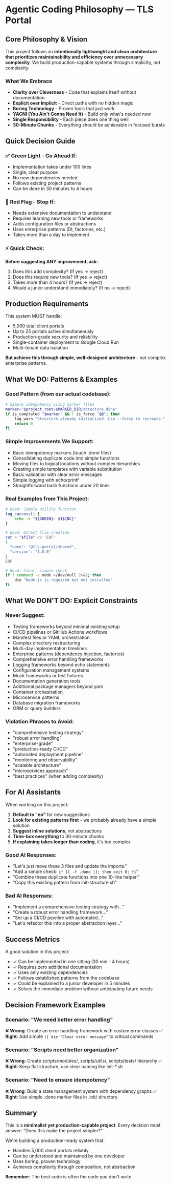 # Agentic Coding Philosophy — TLS Portal

## Core Philosophy & Vision

This project follows an **intentionally lightweight and clean architecture that prioritizes maintainability and efficiency over unnecessary complexity**. We build production-capable systems through simplicity, not complexity.

### What We Embrace

- **Clarity over Cleverness** - Code that explains itself without documentation
- **Explicit over Implicit** - Direct paths with no hidden magic
- **Boring Technology** - Proven tools that just work
- **YAGNI (You Ain't Gonna Need It)** - Build only what's needed now
- **Single Responsibility** - Each piece does one thing well
- **30-Minute Chunks** - Everything should be achievable in focused bursts

## Quick Decision Guide

### ✅ Green Light - Go Ahead If:
- Implementation takes under 100 lines
- Single, clear purpose
- No new dependencies needed
- Follows existing project patterns
- Can be done in 30 minutes to 4 hours

### 🛑 Red Flag - Stop If:
- Needs extensive documentation to understand
- Requires learning new tools or frameworks
- Adds configuration files or abstractions
- Uses enterprise patterns (DI, factories, etc.)
- Takes more than a day to implement

### ⚡ Quick Check:
**Before suggesting ANY improvement, ask:**
1. Does this add complexity? (If yes → reject)
2. Does this require new tools? (If yes → reject)
3. Takes more than 4 hours? (If yes → reject)
4. Would a junior understand immediately? (If no → reject)

## Production Requirements

This system MUST handle:
- 5,000 total client portals
- Up to 25 portals active simultaneously
- Production-grade security and reliability
- Single-container deployment to Google Cloud Run
- Multi-tenant data isolation

**But achieve this through simple, well-designed architecture** - not complex enterprise patterns.

## What We DO: Patterns & Examples

### Good Pattern (from our actual codebase):
```bash
# Simple idempotency using marker files
marker="$project_root/$MARKER_DIR/structure.done"
if is_completed "$marker" && ! is_force "$@"; then
    log_warn "Structure already initialized. Use --force to recreate."
    return 0
fi
```

### Simple Improvements We Support:
- Basic idempotency markers (touch .done files)
- Consolidating duplicate code into simple functions
- Moving files to logical locations without complex hierarchies
- Creating simple templates with variable substitution
- Basic validation with clear error messages
- Simple logging with echo/printf
- Straightforward bash functions under 20 lines

### Real Examples from This Project:
```bash
# Good: Simple utility function
log_success() {
    echo -e "${GREEN}✓ $1${NC}"
}

# Good: Direct file creation
cat > "$file" << 'EOF'
{
  "name": "@tls-portal/shared",
  "version": "1.0.0"
}
EOF

# Good: Clear, simple check
if ! command -v node >/dev/null 2>&1; then
    die "Node.js is required but not installed"
fi
```

## What We DON'T DO: Explicit Constraints

### Never Suggest:
- Testing frameworks beyond minimal existing setup
- CI/CD pipelines or GitHub Actions workflows
- Manifest files or YAML orchestration
- Complex directory restructuring
- Multi-day implementation timelines
- Enterprise patterns (dependency injection, factories)
- Comprehensive error handling frameworks
- Logging frameworks beyond echo statements
- Configuration management systems
- Mock frameworks or test fixtures
- Documentation generation tools
- Additional package managers beyond yarn
- Container orchestration
- Microservice patterns
- Database migration frameworks
- ORM or query builders

### Violation Phrases to Avoid:
- "comprehensive testing strategy"
- "robust error handling"
- "enterprise-grade"
- "production-ready CI/CD"
- "automated deployment pipeline"
- "monitoring and observability"
- "scalable architecture"
- "microservices approach"
- "best practices" (when adding complexity)

## For AI Assistants

When working on this project:

1. **Default to "no"** for new suggestions
2. **Look for existing patterns first** - we probably already have a simple solution
3. **Suggest inline solutions**, not abstractions
4. **Time-box everything** to 30-minute chunks
5. **If explaining takes longer than coding**, it's too complex

### Good AI Responses:
- "Let's just move these 3 files and update the imports."
- "Add a simple check: `if [[ -f .done ]]; then exit 0; fi`"
- "Combine these duplicate functions into one 10-line helper."
- "Copy this existing pattern from init-structure.sh"

### Bad AI Responses:
- "Implement a comprehensive testing strategy with..."
- "Create a robust error handling framework..."
- "Set up a CI/CD pipeline with automated..."
- "Let's refactor this into a proper abstraction layer..."

## Success Metrics

A good solution in this project:
- ✓ Can be implemented in one sitting (30 min - 4 hours)
- ✓ Requires zero additional documentation
- ✓ Uses only existing dependencies
- ✓ Follows established patterns from the codebase
- ✓ Could be explained to a junior developer in 5 minutes
- ✓ Solves the immediate problem without anticipating future needs

## Decision Framework Examples

### Scenario: "We need better error handling"
❌ **Wrong**: Create an error handling framework with custom error classes
✅ **Right**: Add simple `|| die "Clear error message"` to critical commands

### Scenario: "Scripts need better organization"
❌ **Wrong**: Create scripts/modules/, scripts/utils/, scripts/tests/ hierarchy
✅ **Right**: Keep flat structure, use clear naming like init-*.sh

### Scenario: "Need to ensure idempotency"
❌ **Wrong**: Build a state management system with dependency graphs
✅ **Right**: Use simple .done marker files in .init/ directory

## Summary

This is a **minimalist yet production-capable project**. Every decision must answer: "Does this make the project simpler?" 

We're building a production-ready system that:
- Handles 5,000 client portals reliably
- Can be understood and maintained by one developer
- Uses boring, proven technology
- Achieves complexity through composition, not abstraction

**Remember**: The best code is often the code you don't write.